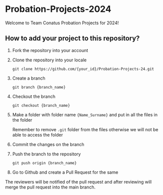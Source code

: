 # Probation-Projects-2024

Welcome to Team Conatus Probation Projects for 2024!

## How to add your project to this repository?

1. Fork the repository into your account

2. Clone the repository into your locale
   ```
   git clone https://github.com/{your_id}/Probation-Projects-24.git
   ```

3. Create a branch
   ```
   git branch {branch_name}
   ```

4. Checkout the branch
   ```
   git checkout {branch_name}
   ```

5. Make a folder with folder name `{Name_Surname}` and put in all the files in the folder
   
   Remember to remove `.git` folder from the files otherwise we will not be able to access the folder

6. Commit the changes on the branch

7. Push the branch to the repository
   ```
   git push origin {branch_name}
   ```

8. Go to Github and create a Pull Request for the same

The reviewers will be notified of the pull request and after reviewing will merge the pull request into the main branch.
